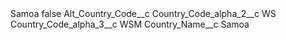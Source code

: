 <?xml version="1.0" encoding="UTF-8"?>
<CustomMetadata xmlns="http://soap.sforce.com/2006/04/metadata" xmlns:xsi="http://www.w3.org/2001/XMLSchema-instance" xmlns:xsd="http://www.w3.org/2001/XMLSchema">
    <label>Samoa</label>
    <protected>false</protected>
    <values>
        <field>Alt_Country_Code__c</field>
        <value xsi:nil="true"/>
    </values>
    <values>
        <field>Country_Code_alpha_2__c</field>
        <value xsi:type="xsd:string">WS</value>
    </values>
    <values>
        <field>Country_Code_alpha_3__c</field>
        <value xsi:type="xsd:string">WSM</value>
    </values>
    <values>
        <field>Country_Name__c</field>
        <value xsi:type="xsd:string">Samoa</value>
    </values>
</CustomMetadata>
